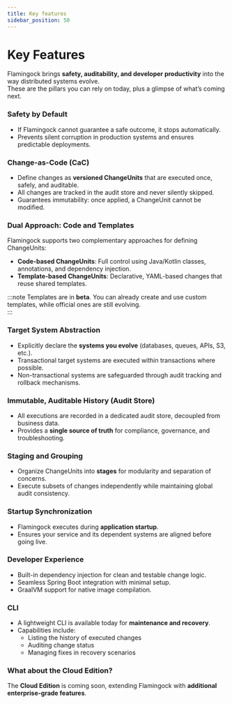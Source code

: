 ```yaml
---
title: Key features
sidebar_position: 50
---
```

# Key Features

Flamingock brings **safety, auditability, and developer productivity** into the way distributed systems evolve.  
These are the pillars you can rely on today, plus a glimpse of what’s coming next.



### Safety by Default
- If Flamingock cannot guarantee a safe outcome, it stops automatically.  
- Prevents silent corruption in production systems and ensures predictable deployments.  

### Change-as-Code (CaC)
- Define changes as **versioned ChangeUnits** that are executed once, safely, and auditable.  
- All changes are tracked in the audit store and never silently skipped.  
- Guarantees immutability: once applied, a ChangeUnit cannot be modified.  

### Dual Approach: Code and Templates
Flamingock supports two complementary approaches for defining ChangeUnits:  

- **Code-based ChangeUnits**: Full control using Java/Kotlin classes, annotations, and dependency injection.  
- **Template-based ChangeUnits**: Declarative, YAML-based changes that reuse shared templates.  

:::note 
Templates are in **beta**. You can already create and use custom templates, while official ones are still evolving.  
:::

### Target System Abstraction
- Explicitly declare the **systems you evolve** (databases, queues, APIs, S3, etc.).  
- Transactional target systems are executed within transactions where possible.  
- Non-transactional systems are safeguarded through audit tracking and rollback mechanisms.  

### Immutable, Auditable History (Audit Store)
- All executions are recorded in a dedicated audit store, decoupled from business data.  
- Provides a **single source of truth** for compliance, governance, and troubleshooting.  

### Staging and Grouping
- Organize ChangeUnits into **stages** for modularity and separation of concerns.  
- Execute subsets of changes independently while maintaining global audit consistency.  

### Startup Synchronization
- Flamingock executes during **application startup**.  
- Ensures your service and its dependent systems are aligned before going live.  

### Developer Experience
- Built-in dependency injection for clean and testable change logic.  
- Seamless Spring Boot integration with minimal setup.  
- GraalVM support for native image compilation.  

### CLI
- A lightweight CLI is available today for **maintenance and recovery**.  
- Capabilities include:  
  - Listing the history of executed changes  
  - Auditing change status  
  - Managing fixes in recovery scenarios  

### What about the Cloud Edition?
The **Cloud Edition** is coming soon, extending Flamingock with **additional enterprise-grade features**.  